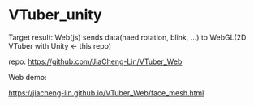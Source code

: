 # VTuber_unity

Target result: Web(js) sends data(haed rotation, blink, ...) to WebGL(2D VTuber with Unity <- this repo)

repo: https://github.com/JiaCheng-Lin/VTuber_Web

Web demo:

https://jiacheng-lin.github.io/VTuber_Web/face_mesh.html
